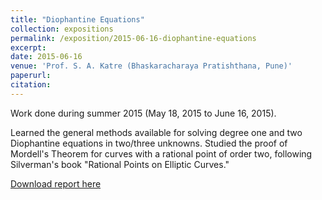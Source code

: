 ```yaml
---
title: "Diophantine Equations"
collection: expositions
permalink: /exposition/2015-06-16-diophantine-equations
excerpt:
date: 2015-06-16
venue: 'Prof. S. A. Katre (Bhaskaracharaya Pratishthana, Pune)'
paperurl: 
citation: 
---
```

Work done during summer 2015 (May 18, 2015 to June 16, 2015).

Learned the general methods available for solving degree one and two Diophantine equations in two/three unknowns. Studied the proof of Mordell's Theorem for curves with a rational point of order two, following Silverman's book "Rational Points on Elliptic Curves."

[Download report here](http://gkorpal.github.io/files/summer2015-diophantine_equations-gaurish.pdf)
